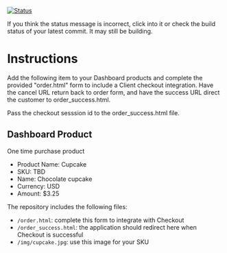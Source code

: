 [![Status](https://img.shields.io/badge/status-not%20passing%20initial%20tests-red.svg)](https://travis-ci.org/crowdbotics-challenges/bakery_scaffold_RzCA51dEN1DnfSzd/builds/581431779)










































If you think the status message is incorrect, click into it or check the build status of your latest commit. It may still be building.

# Instructions 

Add the following item to your Dashboard products and complete the provided "order.html" form to include a Client checkout integration. Have the cancel URL return back to order form, and have the success URL direct the customer to order_success.html. 

Pass the checkout sesssion id to the order_success.html file.

## Dashboard Product
One time purchase product
* Product Name: Cupcake
* SKU: TBD
* Name: Chocolate cupcake
* Currency: USD
* Amount: $3.25

The repository includes the following files:
* `/order.html`: complete this form to integrate with Checkout
* `/order_success.html`: the application should redirect here when Checkout is successful
* `/img/cupcake.jpg`: use this image for your SKU
